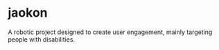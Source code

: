 # jaokon
A robotic project designed to create user engagement, mainly targeting people with disabilities.

